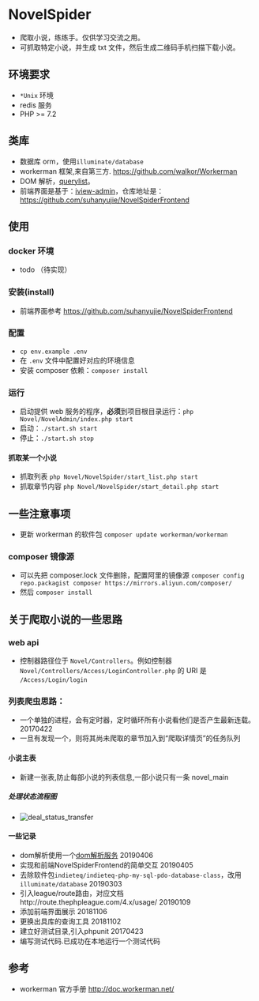 # NovelSpider
* 爬取小说，练练手。仅供学习交流之用。
* 可抓取特定小说，并生成 txt 文件，然后生成二维码手机扫描下载小说。

## 环境要求
* `*Unix` 环境
* redis 服务
* PHP >= 7.2

## 类库
* 数据库 orm，使用`illuminate/database`
* workerman 框架,来自第三方. https://github.com/walkor/Workerman
* DOM 解析，[querylist](http://doc.querylist.cc/)。
* 前端界面是基于：[iview-admin](https://github.com/iview/iview-admin)，仓库地址是：https://github.com/suhanyujie/NovelSpiderFrontend

## 使用
### docker 环境
* todo （待实现）

### 安装(install)
* 前端界面参考 https://github.com/suhanyujie/NovelSpiderFrontend

### 配置
* `cp env.example .env`
* 在 `.env` 文件中配置好对应的环境信息
* 安装 composer 依赖：`composer install`

### 运行
* 启动提供 web 服务的程序，**必须**到项目根目录运行：`php Novel/NovelAdmin/index.php start`
* 启动：`./start.sh start`
* 停止：`./start.sh stop`

#### 抓取某一个小说
* 抓取列表 `php Novel/NovelSpider/start_list.php start`
* 抓取章节内容 `php Novel/NovelSpider/start_detail.php start`

## 一些注意事项
* 更新 workerman 的软件包 `composer update workerman/workerman`

### composer 镜像源
* 可以先把 composer.lock 文件删除，配置阿里的镜像源 `composer config repo.packagist composer https://mirrors.aliyun.com/composer/`
* 然后 `composer install`

## 关于爬取小说的一些思路
### web api
* 控制器路径位于 `Novel/Controllers`。例如控制器 `Novel/Controllers/Access/LoginController.php` 的 URI 是 `/Access/Login/login`

### 列表爬虫思路：
* 一个单独的进程，会有定时器，定时循环所有小说看他们是否产生最新连载。 20170422
* 一旦有发现一个，则将其尚未爬取的章节加入到“爬取详情页”的任务队列

#### 小说主表
* 新建一张表,防止每部小说的列表信息,一部小说只有一条 novel_main

##### 处理状态流程图
* ![deal_status_transfer](./doc/images/deal_status_transfer.png)

#### 一些记录
* dom解析使用一个[dom解析服务](https://github.com/suhanyujie/practice/tree/master/htmlParserServer)  20190406
* 实现和前端NovelSpiderFrontend的简单交互                                     20190405
* 去除软件包`indieteq/indieteq-php-my-sql-pdo-database-class`，改用`illuminate/database`  20190303
* 引入league/route路由，对应文档http://route.thephpleague.com/4.x/usage/   20190109
* 添加前端界面展示 20181106
* 更换出具库的查询工具 20181102
* 建立好测试目录,引入phpunit 20170423
* 编写测试代码.已成功在本地运行一个测试代码


## 参考
* workerman 官方手册 http://doc.workerman.net/
